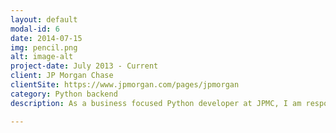 ```yaml
---
layout: default
modal-id: 6
date: 2014-07-15
img: pencil.png
alt: image-alt
project-date: July 2013 - Current
client: JP Morgan Chase
clientSite: https://www.jpmorgan.com/pages/jpmorgan
category: Python backend
description: As a business focused Python developer at JPMC, I am responsible for understanding the needs of traders and regulations. Create new functionalities and support trading desks, downstream systems, and reports.

---
```

